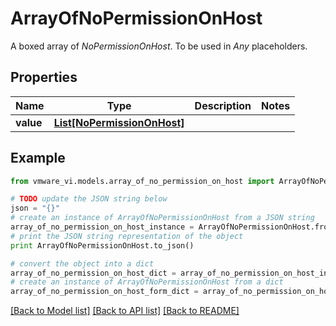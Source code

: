 # ArrayOfNoPermissionOnHost

A boxed array of *NoPermissionOnHost*. To be used in *Any* placeholders. 

## Properties
Name | Type | Description | Notes
------------ | ------------- | ------------- | -------------
**value** | [**List[NoPermissionOnHost]**](NoPermissionOnHost.md) |  | 

## Example

```python
from vmware_vi.models.array_of_no_permission_on_host import ArrayOfNoPermissionOnHost

# TODO update the JSON string below
json = "{}"
# create an instance of ArrayOfNoPermissionOnHost from a JSON string
array_of_no_permission_on_host_instance = ArrayOfNoPermissionOnHost.from_json(json)
# print the JSON string representation of the object
print ArrayOfNoPermissionOnHost.to_json()

# convert the object into a dict
array_of_no_permission_on_host_dict = array_of_no_permission_on_host_instance.to_dict()
# create an instance of ArrayOfNoPermissionOnHost from a dict
array_of_no_permission_on_host_form_dict = array_of_no_permission_on_host.from_dict(array_of_no_permission_on_host_dict)
```
[[Back to Model list]](../README.md#documentation-for-models) [[Back to API list]](../README.md#documentation-for-api-endpoints) [[Back to README]](../README.md)


